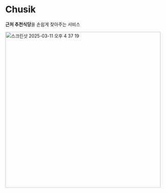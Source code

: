 # Chusik

**근처 추천식당**을 손쉽게 찾아주는 서비스

<img width="486" alt="스크린샷 2025-03-11 오후 4 37 19" src="https://github.com/user-attachments/assets/d7b6b53d-589b-4ed3-94d5-cece440f331c" />


